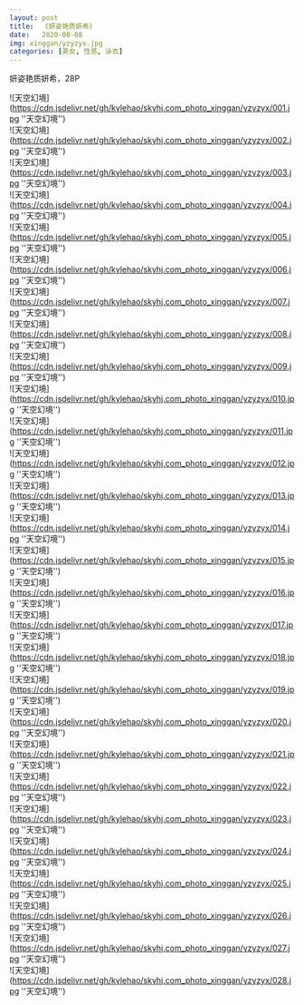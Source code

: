 ```yaml
---
layout: post
title:  《妍姿艳质妍希》
date:   2020-08-08
img: xinggan/yzyzyx.jpg
categories: [美女, 性感, 泳衣]
---
```


妍姿艳质妍希，28P

![天空幻境](https://cdn.jsdelivr.net/gh/kylehao/skyhj.com_photo_xinggan/yzyzyx/001.jpg ''天空幻境'') <br>
![天空幻境](https://cdn.jsdelivr.net/gh/kylehao/skyhj.com_photo_xinggan/yzyzyx/002.jpg ''天空幻境'') <br>
![天空幻境](https://cdn.jsdelivr.net/gh/kylehao/skyhj.com_photo_xinggan/yzyzyx/003.jpg ''天空幻境'') <br>
![天空幻境](https://cdn.jsdelivr.net/gh/kylehao/skyhj.com_photo_xinggan/yzyzyx/004.jpg ''天空幻境'') <br>
![天空幻境](https://cdn.jsdelivr.net/gh/kylehao/skyhj.com_photo_xinggan/yzyzyx/005.jpg ''天空幻境'') <br>
![天空幻境](https://cdn.jsdelivr.net/gh/kylehao/skyhj.com_photo_xinggan/yzyzyx/006.jpg ''天空幻境'') <br>
![天空幻境](https://cdn.jsdelivr.net/gh/kylehao/skyhj.com_photo_xinggan/yzyzyx/007.jpg ''天空幻境'') <br>
![天空幻境](https://cdn.jsdelivr.net/gh/kylehao/skyhj.com_photo_xinggan/yzyzyx/008.jpg ''天空幻境'') <br>
![天空幻境](https://cdn.jsdelivr.net/gh/kylehao/skyhj.com_photo_xinggan/yzyzyx/009.jpg ''天空幻境'') <br>
![天空幻境](https://cdn.jsdelivr.net/gh/kylehao/skyhj.com_photo_xinggan/yzyzyx/010.jpg ''天空幻境'') <br>
![天空幻境](https://cdn.jsdelivr.net/gh/kylehao/skyhj.com_photo_xinggan/yzyzyx/011.jpg ''天空幻境'') <br>
![天空幻境](https://cdn.jsdelivr.net/gh/kylehao/skyhj.com_photo_xinggan/yzyzyx/012.jpg ''天空幻境'') <br>
![天空幻境](https://cdn.jsdelivr.net/gh/kylehao/skyhj.com_photo_xinggan/yzyzyx/013.jpg ''天空幻境'') <br>
![天空幻境](https://cdn.jsdelivr.net/gh/kylehao/skyhj.com_photo_xinggan/yzyzyx/014.jpg ''天空幻境'') <br>
![天空幻境](https://cdn.jsdelivr.net/gh/kylehao/skyhj.com_photo_xinggan/yzyzyx/015.jpg ''天空幻境'') <br>
![天空幻境](https://cdn.jsdelivr.net/gh/kylehao/skyhj.com_photo_xinggan/yzyzyx/016.jpg ''天空幻境'') <br>
![天空幻境](https://cdn.jsdelivr.net/gh/kylehao/skyhj.com_photo_xinggan/yzyzyx/017.jpg ''天空幻境'') <br>
![天空幻境](https://cdn.jsdelivr.net/gh/kylehao/skyhj.com_photo_xinggan/yzyzyx/018.jpg ''天空幻境'') <br>
![天空幻境](https://cdn.jsdelivr.net/gh/kylehao/skyhj.com_photo_xinggan/yzyzyx/019.jpg ''天空幻境'') <br>
![天空幻境](https://cdn.jsdelivr.net/gh/kylehao/skyhj.com_photo_xinggan/yzyzyx/020.jpg ''天空幻境'') <br>
![天空幻境](https://cdn.jsdelivr.net/gh/kylehao/skyhj.com_photo_xinggan/yzyzyx/021.jpg ''天空幻境'') <br>
![天空幻境](https://cdn.jsdelivr.net/gh/kylehao/skyhj.com_photo_xinggan/yzyzyx/022.jpg ''天空幻境'') <br>
![天空幻境](https://cdn.jsdelivr.net/gh/kylehao/skyhj.com_photo_xinggan/yzyzyx/023.jpg ''天空幻境'') <br>
![天空幻境](https://cdn.jsdelivr.net/gh/kylehao/skyhj.com_photo_xinggan/yzyzyx/024.jpg ''天空幻境'') <br>
![天空幻境](https://cdn.jsdelivr.net/gh/kylehao/skyhj.com_photo_xinggan/yzyzyx/025.jpg ''天空幻境'') <br>
![天空幻境](https://cdn.jsdelivr.net/gh/kylehao/skyhj.com_photo_xinggan/yzyzyx/026.jpg ''天空幻境'') <br>
![天空幻境](https://cdn.jsdelivr.net/gh/kylehao/skyhj.com_photo_xinggan/yzyzyx/027.jpg ''天空幻境'') <br>
![天空幻境](https://cdn.jsdelivr.net/gh/kylehao/skyhj.com_photo_xinggan/yzyzyx/028.jpg ''天空幻境'') <br>
